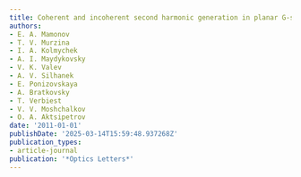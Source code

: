 ```yaml
---
title: Coherent and incoherent second harmonic generation in planar G-shaped nanostructures
authors:
- E. A. Mamonov
- T. V. Murzina
- I. A. Kolmychek
- A. I. Maydykovsky
- V. K. Valev
- A. V. Silhanek
- E. Ponizovskaya
- A. Bratkovsky
- T. Verbiest
- V. V. Moshchalkov
- O. A. Aktsipetrov
date: '2011-01-01'
publishDate: '2025-03-14T15:59:48.937268Z'
publication_types:
- article-journal
publication: '*Optics Letters*'
---
```

